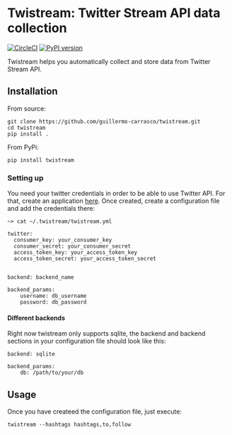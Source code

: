 # Twistream: Twitter Stream API data collection

[![CircleCI](https://circleci.com/gh/guillermo-carrasco/twistream.svg?style=svg)](https://circleci.com/gh/circleci/circleci-docs)
[![PyPI version](https://badge.fury.io/py/twistream.svg)](https://badge.fury.io/py/twistream)

Twistream helps you automatically collect and store data from Twitter Stream API.

## Installation

From source:

    git clone https://github.com/guillermo-carrasco/twistream.git
    cd twistream
    pip install .

From PyPi:

    pip install twistream

### Setting up

You need your twitter credentials in order to be able to use Twitter API. For that,
create an application [here](https://apps.twitter.com). Once created, create a configuration
file and add the credentials there:

```
~> cat ~/.twistream/twistream.yml      

twitter:                  
  consumer_key: your_consumer_key                   
  consumer_secret: your_consumer_secret             
  access_token_key: your_access_token_key             
  access_token_secret: your_access_token_secret       
      

backend: backend_name                  

backend_params:
    username: db_username
    password: db_password
```

#### Different backends
Right now twistream only supports sqlite, the backend and backend sections in your
configuration file should look like this:

```
backend: sqlite

backend_params:
    db: /path/to/your/db
```

## Usage
Once you have createed the configuration file, just execute:

```
twistream --hashtags hashtags,to,follow
```